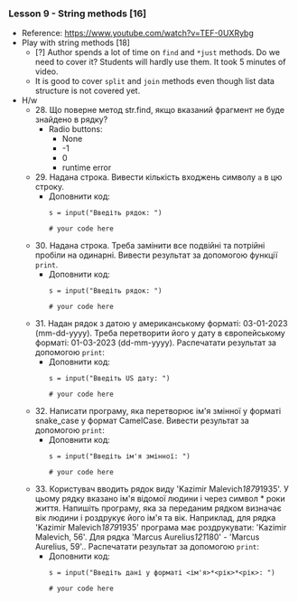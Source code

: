 ### Lesson 9 - String methods [16]
- Reference: https://www.youtube.com/watch?v=TEF-0UXRybg
- Play with string methods [18]
  - [?] Author spends a lot of time on `find` and `*just` methods. Do we need to cover it? Students will hardly use them. It took 5 minutes of video.
  - It is good to cover `split` and `join` methods even though list data structure is not covered yet.
- H/w
  - 28\. Що поверне метод str.find, якщо вказаний фрагмент не буде знайдено в рядку?
    - Radio buttons:
      - None
      - -1
      - 0
      - runtime error
  - 29\. Надана строка. Вивести кількість входжень символу `a` в цю строку.
    - Доповнити код:
      ```
      s = input("Введіть рядок: ")
      
      # your code here
      ```
  - 30\. Надана строка. Треба замінити все подвійні та потрійні пробіли на одинарні. Вивести результат за допомогою функції `print`. 
    - Доповнити код:
      ```
      s = input("Введіть рядок: ")
        
      # your code here
      ```
  - 31\. Надан рядок з датою у американському форматі: 03-01-2023 (mm-dd-yyyy). Треба перетворити його у дату в європейському форматі: 01-03-2023 (dd-mm-yyyy). Распечатати результат за допомогою `print`:
      - Доповнити код:
        ```
        s = input("Введіть US дату: ")
            
        # your code here
        ```
  - 32\. Написати програму, яка перетворює ім'я змінної у форматі snake_case у формат CamelCase. Вивести результат за допомогою `print`:
      - Доповнити код:
        ```
        s = input("Введіть ім'я змінної: ")
            
        # your code here
        ```
  - 33\. Користувач вводить рядок виду 'Kazimir Malevich*1879*1935'. У цьому рядку вказано ім'я відомої людини і через символ * роки життя. Напишіть програму, яка за переданим рядком визначає вік людини і роздрукує його ім'я та вік. Наприклад, для рядка 'Kazimir Malevich*1879*1935' програма має роздрукувати: 'Kazimir Malevich, 56'. Для рядка 'Marcus Aurelius*121*180' - 'Marcus Aurelius, 59'.. Распечатати результат за допомогою `print`:
      - Доповнити код:
        ```
        s = input("Введіть дані у форматі <ім'я>*<рік>*<рік>: ")
            
        # your code here
        ```